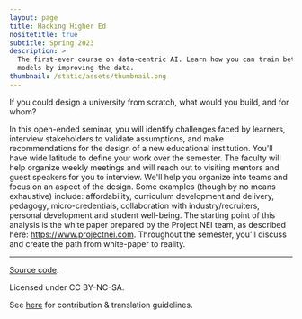 ```yaml
---
layout: page
title: Hacking Higher Ed
nositetitle: true
subtitle: Spring 2023
description: >
  The first-ever course on data-centric AI. Learn how you can train better ML
  models by improving the data.
thumbnail: /static/assets/thumbnail.png
---
```


If you could design a university from scratch, what would you build, and for whom?

In this open-ended seminar, you will identify challenges faced by learners, interview stakeholders to validate assumptions, and make recommendations for the design of a new educational institution. You'll have wide latitude to define your work over the semester. The faculty will help organize weekly meetings and will reach out to visiting mentors and guest speakers for you to interview. We'll help you organize into teams and focus on an aspect of the design. Some examples (though by no means exhaustive) include: affordability, curriculum development and delivery, pedagogy, micro-credentials, collaboration with industry/recruiters, personal development and student well-being. The starting point of this analysis is the white paper prepared by the Project NEI team, as described here: <a href="https://www.projectnei.com/">https://www.projectnei.com</a>. Throughout the semester, you'll discuss and create the path from white-paper to reality.

---

<div class="small center">
<!-- <p><a href="https://github.com/dcai-course/dcai-course">Source code</a>.</p> -->
<p><a href="https://github.com/hacking-higher-ed/hhe-course">Source code</a>.</p>
<p>Licensed under CC BY-NC-SA.</p>
<p>See <a href="/license/">here</a> for contribution &amp; translation guidelines.</p>
</div>
